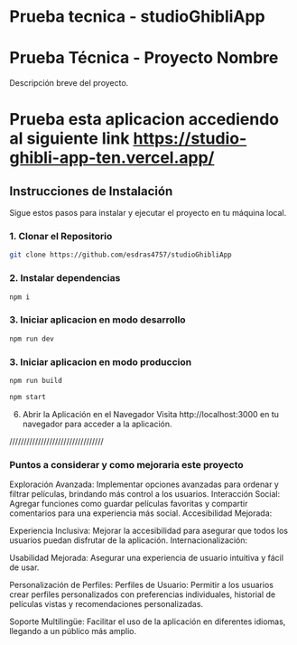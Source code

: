 # Prueba tecnica - studioGhibliApp 

# Prueba Técnica - Proyecto Nombre

Descripción breve del proyecto.

# Prueba esta aplicacion accediendo al siguiente link https://studio-ghibli-app-ten.vercel.app/

## Instrucciones de Instalación

Sigue estos pasos para instalar y ejecutar el proyecto en tu máquina local.

### 1. Clonar el Repositorio

```bash
git clone https://github.com/esdras4757/studioGhibliApp
```

### 2. Instalar dependencias

```bash
npm i
```

### 3. Iniciar aplicacion en modo desarrollo

```bash
npm run dev
```

### 3. Iniciar aplicacion en modo produccion

```bash
npm run build

npm start
```

6. Abrir la Aplicación en el Navegador
Visita http://localhost:3000 en tu navegador para acceder a la aplicación.

/////////////////////////////////

### Puntos a considerar y como mejoraria este proyecto

Exploración Avanzada: Implementar opciones avanzadas para ordenar y filtrar películas, brindando más control a los usuarios.
Interacción Social: Agregar funciones como guardar películas favoritas y compartir comentarios para una experiencia más social.
Accesibilidad Mejorada:

Experiencia Inclusiva: Mejorar la accesibilidad para asegurar que todos los usuarios puedan disfrutar de la aplicación.
Internacionalización:

Usabilidad Mejorada: Asegurar una experiencia de usuario intuitiva y fácil de usar.

Personalización de Perfiles: Perfiles de Usuario: Permitir a los usuarios crear perfiles personalizados con preferencias individuales, 
historial de películas vistas y recomendaciones personalizadas.

Soporte Multilingüe: Facilitar el uso de la aplicación en diferentes idiomas, llegando a un público más amplio.
